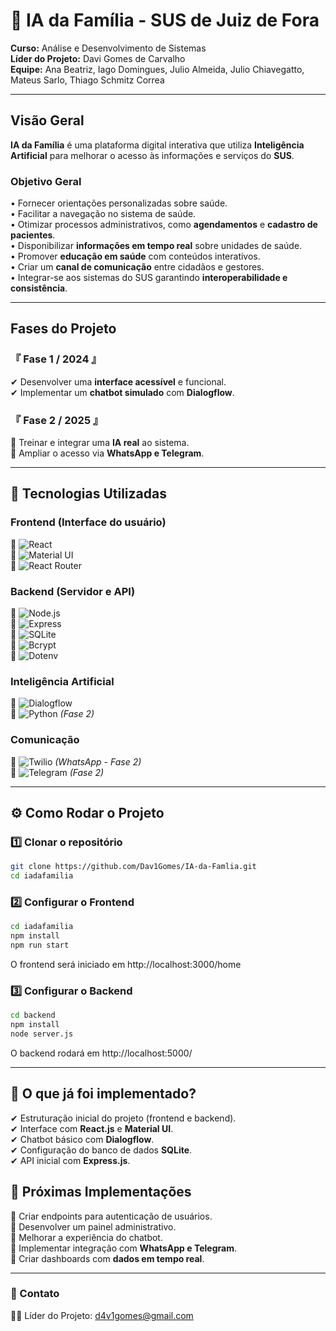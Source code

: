 # 🤖 IA da Família - SUS de Juiz de Fora  
**Curso:** Análise e Desenvolvimento de Sistemas  
**Líder do Projeto:** Davi Gomes de Carvalho  
**Equipe:** Ana Beatriz, Iago Domingues, Julio Almeida, Julio Chiavegatto, Mateus Sarlo, Thiago Schmitz Correa  

---

## Visão Geral  
**IA da Família** é uma plataforma digital interativa que utiliza **Inteligência Artificial** para melhorar o acesso às informações e serviços do **SUS**.  

### **Objetivo Geral**  
• Fornecer orientações personalizadas sobre saúde.  
• Facilitar a navegação no sistema de saúde.  
• Otimizar processos administrativos, como **agendamentos** e **cadastro de pacientes**.  
• Disponibilizar **informações em tempo real** sobre unidades de saúde.  
• Promover **educação em saúde** com conteúdos interativos.  
• Criar um **canal de comunicação** entre cidadãos e gestores.  
• Integrar-se aos sistemas do SUS garantindo **interoperabilidade e consistência**.  

---

## **Fases do Projeto**  

### **『 Fase 1 / 2024 』**
✔ Desenvolver uma **interface acessível** e funcional.  
✔ Implementar um **chatbot simulado** com **Dialogflow**.  

### **『 Fase 2 / 2025 』**
🚧 Treinar e integrar uma **IA real** ao sistema.  
🚧 Ampliar o acesso via **WhatsApp e Telegram**.  

---

## 🚀 **Tecnologias Utilizadas**  

### **Frontend** (Interface do usuário)  
🔹 ![React](https://img.shields.io/badge/React-%2361DAFB.svg?style=for-the-badge&logo=react&logoColor=black)  
🔹 ![Material UI](https://img.shields.io/badge/Material%20UI-%230081CB.svg?style=for-the-badge&logo=mui&logoColor=white)  
🔹 ![React Router](https://img.shields.io/badge/React%20Router-%23CA4245.svg?style=for-the-badge&logo=react-router&logoColor=white)  

### **Backend** (Servidor e API)  
🔹 ![Node.js](https://img.shields.io/badge/Node.js-%23339933.svg?style=for-the-badge&logo=node.js&logoColor=white)  
🔹 ![Express](https://img.shields.io/badge/Express.js-%23000000.svg?style=for-the-badge&logo=express&logoColor=white)  
🔹 ![SQLite](https://img.shields.io/badge/SQLite-%2307405e.svg?style=for-the-badge&logo=sqlite&logoColor=white)  
🔹 ![Bcrypt](https://img.shields.io/badge/Bcrypt-%2300A5E0.svg?style=for-the-badge)  
🔹 ![Dotenv](https://img.shields.io/badge/Dotenv-%23E34F26.svg?style=for-the-badge)  

### **Inteligência Artificial**  
🔹 ![Dialogflow](https://img.shields.io/badge/Dialogflow-%23FF9800.svg?style=for-the-badge&logo=dialogflow&logoColor=white)  
🔹 ![Python](https://img.shields.io/badge/Python-%233776AB.svg?style=for-the-badge&logo=python&logoColor=white) *(Fase 2)*  

### **Comunicação**  
🔹 ![Twilio](https://img.shields.io/badge/Twilio-%23F22F46.svg?style=for-the-badge&logo=twilio&logoColor=white) *(WhatsApp - Fase 2)*  
🔹 ![Telegram](https://img.shields.io/badge/Telegram%20Bot-%2326A5E4.svg?style=for-the-badge&logo=telegram&logoColor=white) *(Fase 2)*  

---

## ⚙️ **Como Rodar o Projeto**  

### **1️⃣ Clonar o repositório**  
```bash
git clone https://github.com/Dav1Gomes/IA-da-Famlia.git
cd iadafamilia
```

### **2️⃣ Configurar o Frontend**  
```bash
cd iadafamilia
npm install
npm run start
``` 
O frontend será iniciado em http://localhost:3000/home

### **3️⃣ Configurar o Backend**
``` bash
cd backend
npm install
node server.js
```
O backend rodará em http://localhost:5000/

---

## 🔨 **O que já foi implementado?**  

✔ Estruturação inicial do projeto (frontend e backend).  
✔ Interface com **React.js** e **Material UI**.  
✔ Chatbot básico com **Dialogflow**.  
✔ Configuração do banco de dados **SQLite**.  
✔ API inicial com **Express.js**.  



## 🚧 **Próximas Implementações**  

🔧 Criar endpoints para autenticação de usuários.  
🔧 Desenvolver um painel administrativo.  
🔧 Melhorar a experiência do chatbot.  
🔧 Implementar integração com **WhatsApp e Telegram**.  
🔧 Criar dashboards com **dados em tempo real**.  

---

### **📩 Contato**
👨‍💻 Líder do Projeto: d4v1gomes@gmail.com




